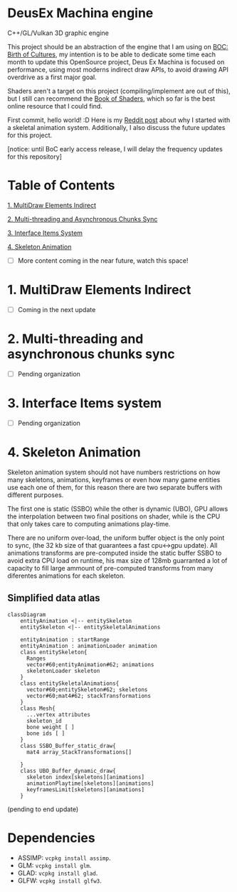 # DeusEx Machina engine
C++/GL/Vulkan 3D graphic engine

This project should be an abstraction of the engine that I am using on [BOC: Birth of Cultures](https://store.steampowered.com/app/1159150/BOC/), my intention is to be able to dedicate some time each month to update this OpenSource project, Deus Ex Machina is focused on performance, using most moderns indirect draw APIs, to avoid drawing API overdrive as a first major goal.

Shaders aren't a target on this project (compiling/implement are out of this), but I still can recommend the [Book of Shaders](https://thebookofshaders.com/), which so far is the best online resource that I could find.


First commit, hello world! :D
Here is my [Reddit post](https://www.reddit.com/r/BirthOfCivilization/comments/smbddl/deus_ex_machina_engine_first_public_repository/) about why I started with a skeletal animation system. Additionally, I also discuss the future updates for this project.

[notice: until BoC early access release, I will delay the frequency updates for this repository]


# Table of Contents
[1. MultiDraw Elements Indirect](https://github.com/BraisMarteloLopez/Deus_Ex_Machina_engine#1-multidraw-elements-indirect)

[2. Multi-threading and Asynchronous Chunks Sync](https://github.com/BraisMarteloLopez/Deus_Ex_Machina_engine#2-multi-threading-and-asynchronous-chunks-sync)

[3. Interface Items System](https://github.com/BraisMarteloLopez/Deus_Ex_Machina_engine#3-interface-items-system)

[4. Skeleton Animation](https://github.com/BraisMarteloLopez/Deus_Ex_Machina_engine#4-skeleton-animation)

- [ ] More content coming in the near future, watch this space!


# 1. MultiDraw Elements Indirect
- [ ] Coming in the next update

# 2. Multi-threading and asynchronous chunks sync
- [ ] Pending organization

# 3. Interface Items system
- [ ] Pending organization

# 4. Skeleton Animation
Skeleton animation system should not have numbers restrictions on how many skeletons, animations, keyframes or even how many game entities use each one of them, for this reason there are two separate buffers with different purposes. 

The first one is static (SSBO) while the other is dynamic (UBO), GPU allows the interpolation between two final positions on shader, while is the CPU that only takes care to computing animations play-time. 

There are no uniform over-load, the uniform buffer object is the only point to sync, (the 32 kb size of that guarantees a fast cpu<->gpu update). All animations transforms are pre-computed inside the static buffer SSBO to avoid extra CPU load on runtime, his max size of 128mb guarranted a lot of capacity to fill large ammount of pre-computed transforms from many diferentes animations for each skeleton.

<!-- ![Atlas_animations](https://user-images.githubusercontent.com/5490676/152707323-daf85571-5b85-4b25-a434-c0bee2b82e67.jpg) -->
## Simplified data atlas
```mermaid
classDiagram
    entityAnimation <|-- entitySkeleton
    entitySkeleton <|-- entitySkeletalAnimations

    entityAnimation : startRange
    entityAnimation : animationLoader animation
    class entitySkeleton{
      Ranges
      vector#60;entityAnimation#62; animations
      skeletonLoader skeleton
    }
    class entitySkeletalAnimations{
      vector#60;entitySkeleton#62; skeletons
      vector#60;mat4#62; stackTransformations
    }
    class Mesh{
      ...vertex attributes
      skeleton_id
      bone weight [ ]
      bone ids [ ]
    }
    class SSBO_Buffer_static_draw{
      mat4 array_StackTransformations[]
      
    }
    class UBO_Buffer_dynamic_draw{
      skeleton index[skeletons][animations]
      animationPlaytime[skeletons][animations]
      keyframesLimit[skeletons][animations]
    }
```
(pending to end update)




# Dependencies

- ASSIMP: `vcpkg install assimp`.
- GLM: `vcpkg install glm`.
- GLAD: `vcpkg install glad`.
- GLFW: `vcpkg install glfw3`.


